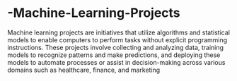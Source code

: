 # -Machine-Learning-Projects
Machine learning projects are initiatives that utilize algorithms and statistical models to enable computers to perform tasks without explicit programming instructions. These projects involve collecting and analyzing data, training models to recognize patterns and make predictions, and deploying these models to automate processes or assist in decision-making across various domains such as healthcare, finance, and marketing
